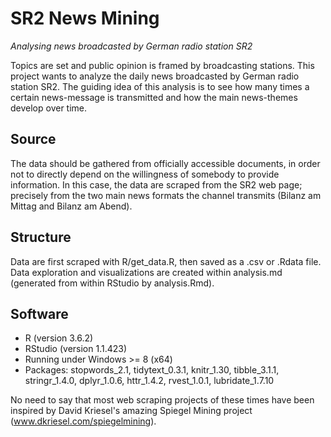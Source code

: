 # SR2 News Mining
_Analysing news broadcasted by German radio station SR2_

Topics are set and public opinion is framed by broadcasting stations. This project wants to analyze the daily news broadcasted by German radio station SR2. The guiding idea of this analysis is to see how many times a certain news-message is transmitted and how the main news-themes develop over time.

## Source
The data should be gathered from officially accessible documents, in order not to directly depend on the willingness of somebody to provide information. In this case, the data are scraped from the SR2 web page; precisely from the two main news formats the channel transmits (Bilanz am Mittag and Bilanz am Abend).

## Structure
Data are first scraped with R/get_data.R, then saved as a .csv or .Rdata file. Data exploration and visualizations are created within analysis.md (generated from within RStudio by analysis.Rmd).

## Software
- R (version 3.6.2)
- RStudio (version 1.1.423)
- Running under Windows >= 8 (x64)
- Packages: stopwords_2.1, tidytext_0.3.1, knitr_1.30, tibble_3.1.1, stringr_1.4.0, dplyr_1.0.6, httr_1.4.2,
rvest_1.0.1, lubridate_1.7.10

No need to say that most web scraping projects of these times have been inspired by David Kriesel's amazing Spiegel Mining project (www.dkriesel.com/spiegelmining).
